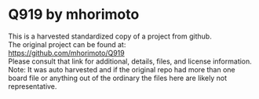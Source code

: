 
# Q919 by mhorimoto  
This is a harvested standardized copy of a project from github.  
The original project can be found at:  
https://github.com/mhorimoto/Q919  
Please consult that link for additional, details, files, and license information.  
Note: It was auto harvested and if the original repo had more than one board file or anything out of the ordinary the files here are likely not representative.  
    